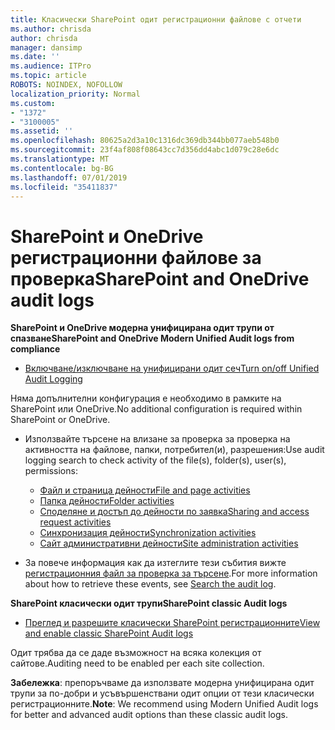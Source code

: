 ```yaml
---
title: Класически SharePoint одит регистрационни файлове с отчети
ms.author: chrisda
author: chrisda
manager: dansimp
ms.date: ''
ms.audience: ITPro
ms.topic: article
ROBOTS: NOINDEX, NOFOLLOW
localization_priority: Normal
ms.custom:
- "1372"
- "3100005"
ms.assetid: ''
ms.openlocfilehash: 80625a2d3a10c1316dc369db344bb077aeb548b0
ms.sourcegitcommit: 23f4af808f08643cc7d356dd4abc1d079c28e6dc
ms.translationtype: MT
ms.contentlocale: bg-BG
ms.lasthandoff: 07/01/2019
ms.locfileid: "35411837"
---
```

# <a name="sharepoint-and-onedrive-audit-logs"></a><span data-ttu-id="e102b-102">SharePoint и OneDrive регистрационни файлове за проверка</span><span class="sxs-lookup"><span data-stu-id="e102b-102">SharePoint and OneDrive audit logs</span></span>

<span data-ttu-id="e102b-103">**SharePoint и OneDrive модерна унифицирана одит трупи от спазване**</span><span class="sxs-lookup"><span data-stu-id="e102b-103">**SharePoint and OneDrive Modern Unified Audit logs from compliance**</span></span>

- [<span data-ttu-id="e102b-104">Включване/изключване на унифицирани одит сеч</span><span class="sxs-lookup"><span data-stu-id="e102b-104">Turn on/off Unified Audit Logging</span></span>](https://docs.microsoft.com/en-us/office365/securitycompliance/turn-audit-log-search-on-or-off) 

<span data-ttu-id="e102b-105">Няма допълнителни конфигурация е необходимо в рамките на SharePoint или OneDrive.</span><span class="sxs-lookup"><span data-stu-id="e102b-105">No additional configuration is required within SharePoint or OneDrive.</span></span>

- <span data-ttu-id="e102b-106">Използвайте търсене на влизане за проверка за проверка на активността на файлове, папки, потребител(и), разрешения:</span><span class="sxs-lookup"><span data-stu-id="e102b-106">Use audit logging search to check activity of the file(s), folder(s), user(s), permissions:</span></span>

    - [<span data-ttu-id="e102b-107">Файл и страница дейности</span><span class="sxs-lookup"><span data-stu-id="e102b-107">File and page activities</span></span>](https://docs.microsoft.com/en-us/office365/securitycompliance/search-the-audit-log-in-security-and-compliance)
    - [<span data-ttu-id="e102b-108">Папка дейности</span><span class="sxs-lookup"><span data-stu-id="e102b-108">Folder activities</span></span>](https://docs.microsoft.com/en-us/office365/securitycompliance/search-the-audit-log-in-security-and-compliance#folder-activities)
    - [<span data-ttu-id="e102b-109">Споделяне и достъп до дейности по заявка</span><span class="sxs-lookup"><span data-stu-id="e102b-109">Sharing and access request activities</span></span>](https://docs.microsoft.com/en-us/office365/securitycompliance/search-the-audit-log-in-security-and-compliance#sharing-and-access-request-activities)
    - [<span data-ttu-id="e102b-110">Синхронизация дейности</span><span class="sxs-lookup"><span data-stu-id="e102b-110">Synchronization activities</span></span>](https://docs.microsoft.com/en-us/office365/securitycompliance/search-the-audit-log-in-security-and-compliance#synchronization-activities)
    - [<span data-ttu-id="e102b-111">Сайт административни дейности</span><span class="sxs-lookup"><span data-stu-id="e102b-111">Site administration activities</span></span>](https://docs.microsoft.com/en-us/office365/securitycompliance/search-the-audit-log-in-security-and-compliance#site-administration-activities)
- <span data-ttu-id="e102b-112">За повече информация как да изтеглите тези събития вижте [регистрационния файл за проверка за търсене](https://docs.microsoft.com/office365/securitycompliance/search-the-audit-log-in-security-and-compliance#search-the-audit-log).</span><span class="sxs-lookup"><span data-stu-id="e102b-112">For more information about how to retrieve these events, see [Search the audit log](https://docs.microsoft.com/office365/securitycompliance/search-the-audit-log-in-security-and-compliance#search-the-audit-log).</span></span>

<span data-ttu-id="e102b-113">**SharePoint класически одит трупи**</span><span class="sxs-lookup"><span data-stu-id="e102b-113">**SharePoint classic Audit logs**</span></span>

- [<span data-ttu-id="e102b-114">Преглед и разрешите класически SharePoint регистрационните</span><span class="sxs-lookup"><span data-stu-id="e102b-114">View and enable classic SharePoint Audit logs</span></span>](https://support.office.com/en-us/article/view-audit-log-reports-b37c5869-1b47-4a82-a30d-ea20070fe527)

<span data-ttu-id="e102b-115">Одит трябва да се даде възможност на всяка колекция от сайтове.</span><span class="sxs-lookup"><span data-stu-id="e102b-115">Auditing need to be enabled per each site collection.</span></span> 

<span data-ttu-id="e102b-116">**Забележка**: препоръчваме да използвате модерна унифицирана одит трупи за по-добри и усъвършенствани одит опции от тези класически регистрационните.</span><span class="sxs-lookup"><span data-stu-id="e102b-116">**Note**: We recommend using Modern Unified Audit logs for better and advanced audit options than these classic audit logs.</span></span>

